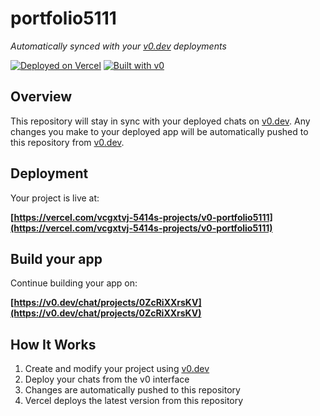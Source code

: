 # portfolio5111

*Automatically synced with your [v0.dev](https://v0.dev) deployments*

[![Deployed on Vercel](https://img.shields.io/badge/Deployed%20on-Vercel-black?style=for-the-badge&logo=vercel)](https://vercel.com/vcgxtvj-5414s-projects/v0-portfolio5111)
[![Built with v0](https://img.shields.io/badge/Built%20with-v0.dev-black?style=for-the-badge)](https://v0.dev/chat/projects/0ZcRiXXrsKV)

## Overview

This repository will stay in sync with your deployed chats on [v0.dev](https://v0.dev).
Any changes you make to your deployed app will be automatically pushed to this repository from [v0.dev](https://v0.dev).

## Deployment

Your project is live at:

**[https://vercel.com/vcgxtvj-5414s-projects/v0-portfolio5111](https://vercel.com/vcgxtvj-5414s-projects/v0-portfolio5111)**

## Build your app

Continue building your app on:

**[https://v0.dev/chat/projects/0ZcRiXXrsKV](https://v0.dev/chat/projects/0ZcRiXXrsKV)**

## How It Works

1. Create and modify your project using [v0.dev](https://v0.dev)
2. Deploy your chats from the v0 interface
3. Changes are automatically pushed to this repository
4. Vercel deploys the latest version from this repository